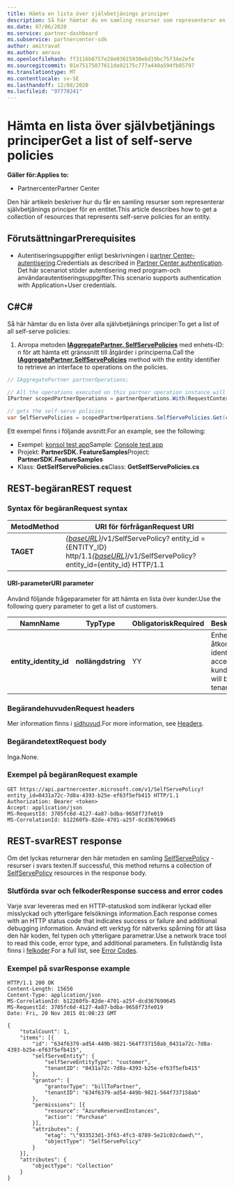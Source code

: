 ```yaml
---
title: Hämta en lista över självbetjänings principer
description: Så här hämtar du en samling resurser som representerar en kunds principer för självbetjäning.
ms.date: 07/06/2020
ms.service: partner-dashboard
ms.subservice: partnercenter-sdk
author: amitravat
ms.author: amrava
ms.openlocfilehash: ff3116b8757e28e03615930ebd19bc75f34e2efe
ms.sourcegitcommit: 01e75175077611da92175c777a440a594fb05797
ms.translationtype: MT
ms.contentlocale: sv-SE
ms.lasthandoff: 12/08/2020
ms.locfileid: "97770241"
---
```

# <a name="get-a-list-of-self-serve-policies"></a><span data-ttu-id="d80f6-103">Hämta en lista över självbetjänings principer</span><span class="sxs-lookup"><span data-stu-id="d80f6-103">Get a list of self-serve policies</span></span>

<span data-ttu-id="d80f6-104">**Gäller för:**</span><span class="sxs-lookup"><span data-stu-id="d80f6-104">**Applies to:**</span></span>

- <span data-ttu-id="d80f6-105">Partnercenter</span><span class="sxs-lookup"><span data-stu-id="d80f6-105">Partner Center</span></span>

<span data-ttu-id="d80f6-106">Den här artikeln beskriver hur du får en samling resurser som representerar självbetjänings principer för en entitet.</span><span class="sxs-lookup"><span data-stu-id="d80f6-106">This article describes how to get a collection of resources that represents self-serve policies for an entity.</span></span>

## <a name="prerequisites"></a><span data-ttu-id="d80f6-107">Förutsättningar</span><span class="sxs-lookup"><span data-stu-id="d80f6-107">Prerequisites</span></span>

- <span data-ttu-id="d80f6-108">Autentiseringsuppgifter enligt beskrivningen i [partner Center-autentisering](partner-center-authentication.md).</span><span class="sxs-lookup"><span data-stu-id="d80f6-108">Credentials as described in [Partner Center authentication](partner-center-authentication.md).</span></span> <span data-ttu-id="d80f6-109">Det här scenariot stöder autentisering med program-och användarautentiseringsuppgifter.</span><span class="sxs-lookup"><span data-stu-id="d80f6-109">This scenario supports authentication with Application+User credentials.</span></span>

## <a name="c"></a><span data-ttu-id="d80f6-110">C\#</span><span class="sxs-lookup"><span data-stu-id="d80f6-110">C\#</span></span>

<span data-ttu-id="d80f6-111">Så här hämtar du en lista över alla självbetjänings principer:</span><span class="sxs-lookup"><span data-stu-id="d80f6-111">To get a list of all self-serve policies:</span></span>

1. <span data-ttu-id="d80f6-112">Anropa metoden [**IAggregatePartner. SelfServePolicies**](/dotnet/api/microsoft.store.partnercenter.iselfservepoliciescollection) med enhets-ID: n för att hämta ett gränssnitt till åtgärder i principerna.</span><span class="sxs-lookup"><span data-stu-id="d80f6-112">Call the [**IAggregatePartner.SelfServePolicies**](/dotnet/api/microsoft.store.partnercenter.iselfservepoliciescollection) method with the entity identifier to retrieve an interface to operations on the policies.</span></span>

``` csharp
// IAggregatePartner partnerOperations;

// All the operations executed on this partner operation instance will share the same correlation Id but will differ in request Id
IPartner scopedPartnerOperations = partnerOperations.With(RequestContextFactory.Instance.Create(Guid.NewGuid()));

// gets the self-serve policies
var SelfServePolicies = scopedPartnerOperations.SelfServePolicies.Get(customerIdAsEntity);
```

<span data-ttu-id="d80f6-113">Ett exempel finns i följande avsnitt:</span><span class="sxs-lookup"><span data-stu-id="d80f6-113">For an example, see the following:</span></span>

- <span data-ttu-id="d80f6-114">Exempel: [konsol test app](console-test-app.md)</span><span class="sxs-lookup"><span data-stu-id="d80f6-114">Sample: [Console test app](console-test-app.md)</span></span>
- <span data-ttu-id="d80f6-115">Projekt: **PartnerSDK. FeatureSamples**</span><span class="sxs-lookup"><span data-stu-id="d80f6-115">Project: **PartnerSDK.FeatureSamples**</span></span>
- <span data-ttu-id="d80f6-116">Klass: **GetSelfServePolicies.cs**</span><span class="sxs-lookup"><span data-stu-id="d80f6-116">Class: **GetSelfServePolicies.cs**</span></span>

## <a name="rest-request"></a><span data-ttu-id="d80f6-117">REST-begäran</span><span class="sxs-lookup"><span data-stu-id="d80f6-117">REST request</span></span>

### <a name="request-syntax"></a><span data-ttu-id="d80f6-118">Syntax för begäran</span><span class="sxs-lookup"><span data-stu-id="d80f6-118">Request syntax</span></span>

| <span data-ttu-id="d80f6-119">Metod</span><span class="sxs-lookup"><span data-stu-id="d80f6-119">Method</span></span>  | <span data-ttu-id="d80f6-120">URI för förfrågan</span><span class="sxs-lookup"><span data-stu-id="d80f6-120">Request URI</span></span>                                                                   |
|---------|-------------------------------------------------------------------------------|
| <span data-ttu-id="d80f6-121">**TA**</span><span class="sxs-lookup"><span data-stu-id="d80f6-121">**GET**</span></span> | <span data-ttu-id="d80f6-122">[*{baseURL}*](partner-center-rest-urls.md)/v1/SelfServePolicy? entity_id = {ENTITY_ID} http/1.1</span><span class="sxs-lookup"><span data-stu-id="d80f6-122">[*{baseURL}*](partner-center-rest-urls.md)/v1/SelfServePolicy?entity_id={entity_id} HTTP/1.1</span></span> |

#### <a name="uri-parameter"></a><span data-ttu-id="d80f6-123">URI-parameter</span><span class="sxs-lookup"><span data-stu-id="d80f6-123">URI parameter</span></span>

<span data-ttu-id="d80f6-124">Använd följande frågeparameter för att hämta en lista över kunder.</span><span class="sxs-lookup"><span data-stu-id="d80f6-124">Use the following query parameter to get a list of customers.</span></span>

| <span data-ttu-id="d80f6-125">Namn</span><span class="sxs-lookup"><span data-stu-id="d80f6-125">Name</span></span>          | <span data-ttu-id="d80f6-126">Typ</span><span class="sxs-lookup"><span data-stu-id="d80f6-126">Type</span></span>       | <span data-ttu-id="d80f6-127">Obligatorisk</span><span class="sxs-lookup"><span data-stu-id="d80f6-127">Required</span></span> | <span data-ttu-id="d80f6-128">Beskrivning</span><span class="sxs-lookup"><span data-stu-id="d80f6-128">Description</span></span>                                        |
|---------------|------------|----------|----------------------------------------------------|
| <span data-ttu-id="d80f6-129">**entity_id**</span><span class="sxs-lookup"><span data-stu-id="d80f6-129">**entity_id**</span></span> | <span data-ttu-id="d80f6-130">**nollängd**</span><span class="sxs-lookup"><span data-stu-id="d80f6-130">**string**</span></span> | <span data-ttu-id="d80f6-131">Y</span><span class="sxs-lookup"><span data-stu-id="d80f6-131">Y</span></span>        | <span data-ttu-id="d80f6-132">Enhets-ID: t som begär åtkomst för.</span><span class="sxs-lookup"><span data-stu-id="d80f6-132">The entity identifier requesting access for.</span></span> <span data-ttu-id="d80f6-133">Detta är kundens klient-ID.</span><span class="sxs-lookup"><span data-stu-id="d80f6-133">This will be the customer's tenant ID.</span></span> |

### <a name="request-headers"></a><span data-ttu-id="d80f6-134">Begärandehuvuden</span><span class="sxs-lookup"><span data-stu-id="d80f6-134">Request headers</span></span>

<span data-ttu-id="d80f6-135">Mer information finns i [sidhuvud](headers.md).</span><span class="sxs-lookup"><span data-stu-id="d80f6-135">For more information, see [Headers](headers.md).</span></span>

### <a name="request-body"></a><span data-ttu-id="d80f6-136">Begärandetext</span><span class="sxs-lookup"><span data-stu-id="d80f6-136">Request body</span></span>

<span data-ttu-id="d80f6-137">Inga.</span><span class="sxs-lookup"><span data-stu-id="d80f6-137">None.</span></span>

### <a name="request-example"></a><span data-ttu-id="d80f6-138">Exempel på begäran</span><span class="sxs-lookup"><span data-stu-id="d80f6-138">Request example</span></span>

```http
GET https://api.partnercenter.microsoft.com/v1/SelfServePolicy?entity_id=0431a72c-7d8a-4393-b25e-ef63f5efb415 HTTP/1.1
Authorization: Bearer <token>
Accept: application/json
MS-RequestId: 3705fc6d-4127-4a87-bdba-9658f73fe019
MS-CorrelationId: b12260fb-82de-4701-a25f-dcd367690645
```

## <a name="rest-response"></a><span data-ttu-id="d80f6-139">REST-svar</span><span class="sxs-lookup"><span data-stu-id="d80f6-139">REST response</span></span>

<span data-ttu-id="d80f6-140">Om det lyckas returnerar den här metoden en samling [SelfServePolicy](self-serve-policy-resources.md#selfservepolicy) -resurser i svars texten.</span><span class="sxs-lookup"><span data-stu-id="d80f6-140">If successful, this method returns a collection of [SelfServePolicy](self-serve-policy-resources.md#selfservepolicy) resources in the response body.</span></span>

### <a name="response-success-and-error-codes"></a><span data-ttu-id="d80f6-141">Slutförda svar och felkoder</span><span class="sxs-lookup"><span data-stu-id="d80f6-141">Response success and error codes</span></span>

<span data-ttu-id="d80f6-142">Varje svar levereras med en HTTP-statuskod som indikerar lyckad eller misslyckad och ytterligare felsöknings information.</span><span class="sxs-lookup"><span data-stu-id="d80f6-142">Each response comes with an HTTP status code that indicates success or failure and additional debugging information.</span></span> <span data-ttu-id="d80f6-143">Använd ett verktyg för nätverks spårning för att läsa den här koden, fel typen och ytterligare parametrar.</span><span class="sxs-lookup"><span data-stu-id="d80f6-143">Use a network trace tool to read this code, error type, and additional parameters.</span></span> <span data-ttu-id="d80f6-144">En fullständig lista finns i [felkoder](error-codes.md).</span><span class="sxs-lookup"><span data-stu-id="d80f6-144">For a full list, see [Error Codes](error-codes.md).</span></span>

### <a name="response-example"></a><span data-ttu-id="d80f6-145">Exempel på svar</span><span class="sxs-lookup"><span data-stu-id="d80f6-145">Response example</span></span>

```http
HTTP/1.1 200 OK
Content-Length: 15650
Content-Type: application/json
MS-CorrelationId: b12260fb-82de-4701-a25f-dcd367690645
MS-RequestId: 3705fc6d-4127-4a87-bdba-9658f73fe019
Date: Fri, 20 Nov 2015 01:08:23 GMT

{
    "totalCount": 1,
    "items": [{
        "id": "634f6379-ad54-449b-9821-564f737158ab_0431a72c-7d8a-4393-b25e-ef63f5efb415",
        "selfServeEntity": {
            "selfServeEntityType": "customer",
            "tenantID": "0431a72c-7d8a-4393-b25e-ef63f5efb415"
        },
        "grantor": {
            "grantorType": "billToPartner",
            "tenantID": "634f6379-ad54-449b-9821-564f737158ab"
        },
        "permissions": [{
            "resource": "AzureReservedInstances",
            "action": "Purchase"
        }],
        "attributes": {
            "etag": "\"933523d1-3f63-4fc3-8789-5e21c02cdaed\"",
            "objectType": "SelfServePolicy"
        }
    }],
    "attributes": {
        "objectType": "Collection"
    }
}
```
